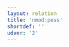 ```yaml
---
layout: relation
title: 'nmod:poss'
shortdef: ''
udver: '2'
---
```

<!-- Interlanguage links updated Út zář 29 20:23:36 CEST 2020 -->
